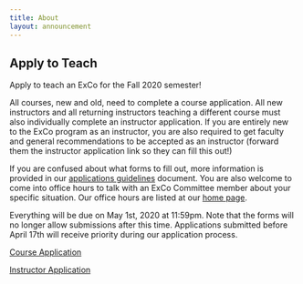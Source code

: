 ```yaml
---
title: About
layout: announcement
---
```

## Apply to Teach

Apply to teach an ExCo for the Fall 2020 semester! 

All courses, new and old, need to complete a course application. All new instructors and all returning instructors teaching a different course must also individually complete an instructor application. If you are entirely new to the ExCo program as an instructor, you are also required to get faculty and general recommendations to be accepted as an instructor (forward them the instructor application link so they can fill this out!)

If you are confused about what forms to fill out, more information is provided in our [applications guidelines](https://docs.google.com/document/d/10j_tkMfaOE2CMQoNcNGKblLPI4JzWxcArnB7Q9AEPxg/edit?usp=sharing) document. You are also welcome to come into office hours to talk with an ExCo Committee member about your specific situation. Our office hours are listed at our [home page](oberlinexco.org).

Everything will be due on May 1st, 2020 at 11:59pm. Note that the forms will no longer allow submissions after this time. Applications submitted before April 17th will receive priority during our application process. 

[Course Application](https://docs.google.com/forms/d/e/1FAIpQLSfze0BfvqtY5UEKdmL_cFLzQhEW7z9fc6UzQUcc5d4kmn_eag/viewform?usp=sf_link)

[Instructor Application](https://docs.google.com/forms/d/e/1FAIpQLSdcCR9PYTog3jvJ5gOgmWPX99TqoEDhsu15SaRgo1oI9YMSsA/viewform?usp=sf_link)
